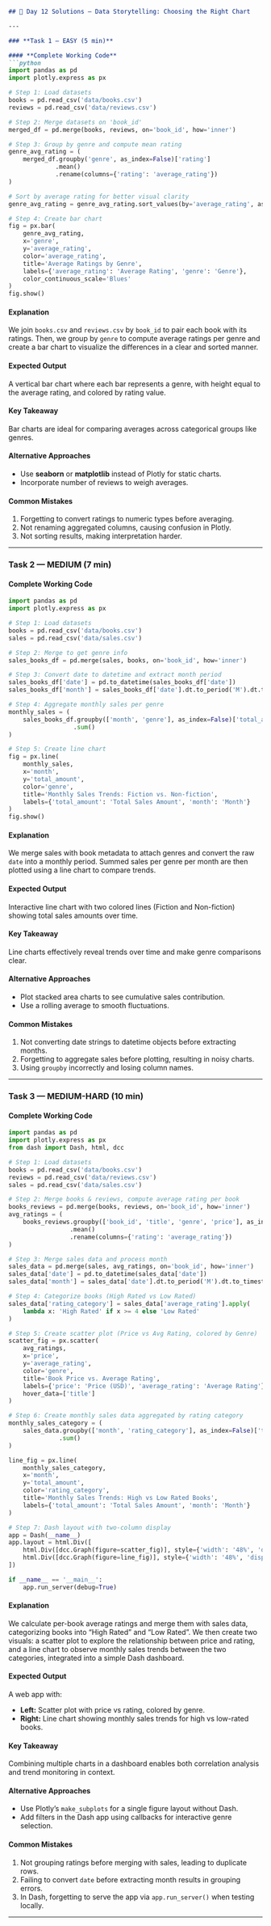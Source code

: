 ```markdown
## 📝 Day 12 Solutions — Data Storytelling: Choosing the Right Chart

---

### **Task 1 — EASY (5 min)**

#### **Complete Working Code**
```python
import pandas as pd
import plotly.express as px

# Step 1: Load datasets
books = pd.read_csv('data/books.csv')
reviews = pd.read_csv('data/reviews.csv')

# Step 2: Merge datasets on 'book_id'
merged_df = pd.merge(books, reviews, on='book_id', how='inner')

# Step 3: Group by genre and compute mean rating
genre_avg_rating = (
    merged_df.groupby('genre', as_index=False)['rating']
             .mean()
             .rename(columns={'rating': 'average_rating'})
)

# Sort by average rating for better visual clarity
genre_avg_rating = genre_avg_rating.sort_values(by='average_rating', ascending=False)

# Step 4: Create bar chart
fig = px.bar(
    genre_avg_rating,
    x='genre',
    y='average_rating',
    color='average_rating',
    title='Average Ratings by Genre',
    labels={'average_rating': 'Average Rating', 'genre': 'Genre'},
    color_continuous_scale='Blues'
)
fig.show()
```

#### **Explanation**
We join `books.csv` and `reviews.csv` by `book_id` to pair each book with its ratings. Then, we group by `genre` to compute average ratings per genre and create a bar chart to visualize the differences in a clear and sorted manner.

#### **Expected Output**
A vertical bar chart where each bar represents a genre, with height equal to the average rating, and colored by rating value.

#### **Key Takeaway**
Bar charts are ideal for comparing averages across categorical groups like genres.

#### **Alternative Approaches**
- Use **seaborn** or **matplotlib** instead of Plotly for static charts.
- Incorporate number of reviews to weigh averages.

#### **Common Mistakes**
1. Forgetting to convert ratings to numeric types before averaging.
2. Not renaming aggregated columns, causing confusion in Plotly.
3. Not sorting results, making interpretation harder.

---

### **Task 2 — MEDIUM (7 min)**

#### **Complete Working Code**
```python
import pandas as pd
import plotly.express as px

# Step 1: Load datasets
books = pd.read_csv('data/books.csv')
sales = pd.read_csv('data/sales.csv')

# Step 2: Merge to get genre info
sales_books_df = pd.merge(sales, books, on='book_id', how='inner')

# Step 3: Convert date to datetime and extract month period
sales_books_df['date'] = pd.to_datetime(sales_books_df['date'])
sales_books_df['month'] = sales_books_df['date'].dt.to_period('M').dt.to_timestamp()

# Step 4: Aggregate monthly sales per genre
monthly_sales = (
    sales_books_df.groupby(['month', 'genre'], as_index=False)['total_amount']
                  .sum()
)

# Step 5: Create line chart
fig = px.line(
    monthly_sales,
    x='month',
    y='total_amount',
    color='genre',
    title='Monthly Sales Trends: Fiction vs. Non-fiction',
    labels={'total_amount': 'Total Sales Amount', 'month': 'Month'}
)
fig.show()
```

#### **Explanation**
We merge sales with book metadata to attach genres and convert the raw `date` into a monthly period. Summed sales per genre per month are then plotted using a line chart to compare trends.

#### **Expected Output**
Interactive line chart with two colored lines (Fiction and Non-fiction) showing total sales amounts over time.

#### **Key Takeaway**
Line charts effectively reveal trends over time and make genre comparisons clear.

#### **Alternative Approaches**
- Plot stacked area charts to see cumulative sales contribution.
- Use a rolling average to smooth fluctuations.

#### **Common Mistakes**
1. Not converting date strings to datetime objects before extracting months.
2. Forgetting to aggregate sales before plotting, resulting in noisy charts.
3. Using `groupby` incorrectly and losing column names.

---

### **Task 3 — MEDIUM-HARD (10 min)**

#### **Complete Working Code**
```python
import pandas as pd
import plotly.express as px
from dash import Dash, html, dcc

# Step 1: Load datasets
books = pd.read_csv('data/books.csv')
reviews = pd.read_csv('data/reviews.csv')
sales = pd.read_csv('data/sales.csv')

# Step 2: Merge books & reviews, compute average rating per book
books_reviews = pd.merge(books, reviews, on='book_id', how='inner')
avg_ratings = (
    books_reviews.groupby(['book_id', 'title', 'genre', 'price'], as_index=False)['rating']
                 .mean()
                 .rename(columns={'rating': 'average_rating'})
)

# Step 3: Merge sales data and process month
sales_data = pd.merge(sales, avg_ratings, on='book_id', how='inner')
sales_data['date'] = pd.to_datetime(sales_data['date'])
sales_data['month'] = sales_data['date'].dt.to_period('M').dt.to_timestamp()

# Step 4: Categorize books (High Rated vs Low Rated)
sales_data['rating_category'] = sales_data['average_rating'].apply(
    lambda x: 'High Rated' if x >= 4 else 'Low Rated'
)

# Step 5: Create scatter plot (Price vs Avg Rating, colored by Genre)
scatter_fig = px.scatter(
    avg_ratings,
    x='price',
    y='average_rating',
    color='genre',
    title='Book Price vs. Average Rating',
    labels={'price': 'Price (USD)', 'average_rating': 'Average Rating'},
    hover_data=['title']
)

# Step 6: Create monthly sales data aggregated by rating category
monthly_sales_category = (
    sales_data.groupby(['month', 'rating_category'], as_index=False)['total_amount']
              .sum()
)

line_fig = px.line(
    monthly_sales_category,
    x='month',
    y='total_amount',
    color='rating_category',
    title='Monthly Sales Trends: High vs Low Rated Books',
    labels={'total_amount': 'Total Sales Amount', 'month': 'Month'}
)

# Step 7: Dash layout with two-column display
app = Dash(__name__)
app.layout = html.Div([
    html.Div([dcc.Graph(figure=scatter_fig)], style={'width': '48%', 'display': 'inline-block'}),
    html.Div([dcc.Graph(figure=line_fig)], style={'width': '48%', 'display': 'inline-block'})
])

if __name__ == '__main__':
    app.run_server(debug=True)
```

#### **Explanation**
We calculate per-book average ratings and merge them with sales data, categorizing books into “High Rated” and “Low Rated”. We then create two visuals: a scatter plot to explore the relationship between price and rating, and a line chart to observe monthly sales trends between the two categories, integrated into a simple Dash dashboard.

#### **Expected Output**
A web app with:
- **Left:** Scatter plot with price vs rating, colored by genre.
- **Right:** Line chart showing monthly sales trends for high vs low-rated books.

#### **Key Takeaway**
Combining multiple charts in a dashboard enables both correlation analysis and trend monitoring in context.

#### **Alternative Approaches**
- Use Plotly’s `make_subplots` for a single figure layout without Dash.
- Add filters in the Dash app using callbacks for interactive genre selection.

#### **Common Mistakes**
1. Not grouping ratings before merging with sales, leading to duplicate rows.
2. Failing to convert `date` before extracting month results in grouping errors.
3. In Dash, forgetting to serve the app via `app.run_server()` when testing locally.

---
```